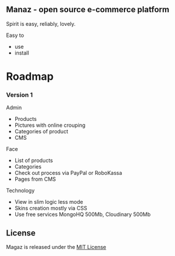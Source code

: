 Manaz - open source e-commerce platform
---------------------------------------

Spirit is easy, reliably, lovely.

Easy to

  - use
  - install

Roadmap
=======

### Version 1

Admin

- Products
- Pictures with online crouping
- Categories of product
- CMS

Face

- List of products
- Categories
- Check out process via PayPal or RoboKassa
- Pages from CMS


Technology

- View in slim logic less mode
- Skins creation mostly via CSS
- Use free services MongoHQ 500Mb, Cloudinary 500Mb


License
--------

Magaz is released under the [MIT License](http://www.opensource.org/licenses/MIT)
